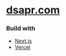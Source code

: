# [dsapr.com](https://www.dsapr.wang/)

### Build with

- [Next.js](https://nextjs.org)
- [Vercel](https://vercel.com)
